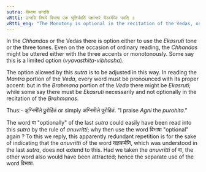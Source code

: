 ```yaml
---
sutra: विभाषा छन्दसि
vRtti: छन्दसि विषये विभाषा एक श्रुतिर्भवति पक्षान्तरे त्रैस्वर्यमेव भवति ॥
vRtti_eng: "The Monotony is optional in the recitation of the Vedas, or they may be recited with accents."
---
```

In the _Chhandas_ or the Vedas there is option either to use the _Ekasruti_ tone or the three tones. Even on the occasion of ordinary reading, the _Chhandas_ might be uttered either with the three accents or monotonously. Some say this is a limited option (_vyavasthita_-_vibhasha_).

The option allowed by this _sutra_ is to be adjusted in this way. In reading the _Mantra_ portion of the _Veda_, every word must be pronounced with its proper accent: but in the _Brahmana_ portion of the _Veda_ there might be _Ekasruti_; while some say there must be _Ekasruti_ necessarily and not optionally in the recitation of the _Brahmanas_.

Thus:- अ॒॒ग्निमी॑ले पु॒॒रोहि॑तं or simply अग्निमीले पुरोहितं. "I praise _Agni_ the _purohita_."

The word वा "optionally" of the last _sutra_ could easily have been read into this _sutra_ by the rule of _anuvritti_; why then use the word विभाषा "optional" again ? To this we reply, this apparently redundant repetition is for the sake of indicating that the _anuvritti_ of the word यज्ञकर्मणि, which was understood in the last _sutra_, does not extend to this. Had we taken the _anuvritti_ of वा, the other word also would have been attracted; hence the separate use of the word विभाषा.
